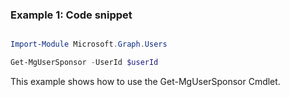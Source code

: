### Example 1: Code snippet

```powershell

Import-Module Microsoft.Graph.Users

Get-MgUserSponsor -UserId $userId

```
This example shows how to use the Get-MgUserSponsor Cmdlet.

